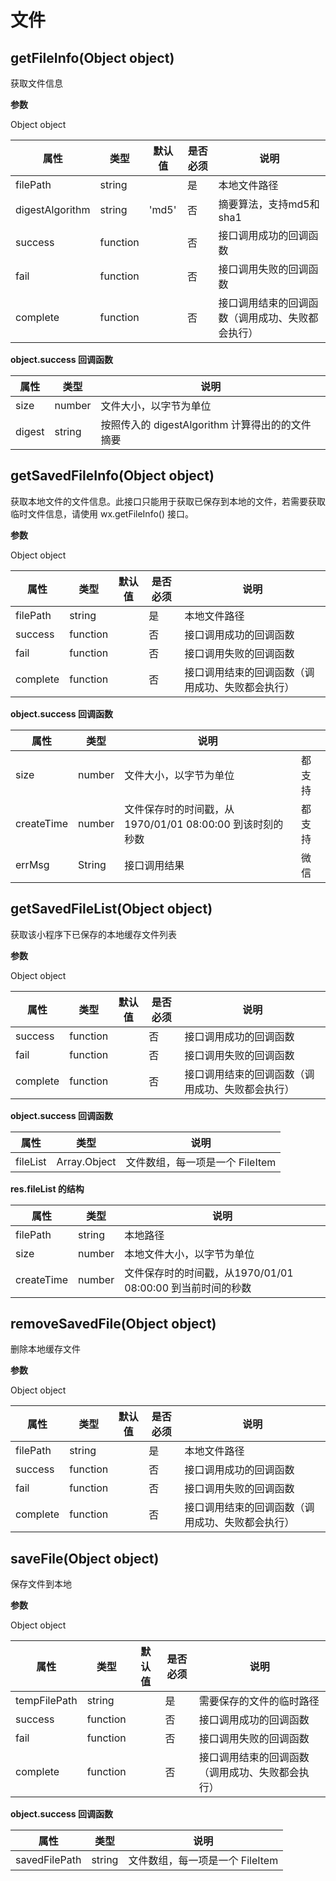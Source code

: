 # 文件

## getFileInfo(Object object)

获取文件信息

**参数**

Object object

| 属性     | 类型          | 默认值 | 是否必须 | 说明                                             |
| -------- | ------------- | ------ | -------- | ------------------------------------------------ |
| filePath      | string        |        | 是       | 本地文件路径                           |
| digestAlgorithm     | string |    'md5'    | 否      | 摘要算法，支持md5和sha1                                 |
| success  | function      |        | 否       | 接口调用成功的回调函数                           |
| fail     | function      |        | 否       | 接口调用失败的回调函数                           |
| complete | function      |        | 否       | 接口调用结束的回调函数（调用成功、失败都会执行） |

**object.success 回调函数**

| 属性     | 类型          | 说明                                             |
| -------- | ------------- |------------------------------------------------ |
| size     | number         | 文件大小，以字节为单位                          |
| digest     | string  | 按照传入的 digestAlgorithm 计算得出的的文件摘要                                |

## getSavedFileInfo(Object object)

获取本地文件的文件信息。此接口只能用于获取已保存到本地的文件，若需要获取临时文件信息，请使用 wx.getFileInfo() 接口。

**参数**

Object object

| 属性     | 类型          | 默认值 | 是否必须 | 说明                                             |
| -------- | ------------- | ------ | -------- | ------------------------------------------------ |
| filePath      | string        |        | 是       | 本地文件路径                           |
| success  | function      |        | 否       | 接口调用成功的回调函数                           |
| fail     | function      |        | 否       | 接口调用失败的回调函数                           |
| complete | function      |        | 否       | 接口调用结束的回调函数（调用成功、失败都会执行） |

**object.success 回调函数**

| 属性     | 类型          | 说明                            |                 |
| -------- | ------------- |--------------------------------|---------------- |
| size     | number         | 文件大小，以字节为单位                          |都支持|
| createTime     | number| 文件保存时的时间戳，从1970/01/01 08:00:00 到该时刻的秒数           |都支持                     |
| errMsg     | String| 接口调用结果                                |微信|
## getSavedFileList(Object object)
获取该小程序下已保存的本地缓存文件列表

**参数**

Object object

| 属性     | 类型          | 默认值 | 是否必须 | 说明                                             |
| -------- | ------------- | ------ | -------- | ------------------------------------------------ |
| success  | function      |        | 否       | 接口调用成功的回调函数                           |
| fail     | function      |        | 否       | 接口调用失败的回调函数                           |
| complete | function      |        | 否       | 接口调用结束的回调函数（调用成功、失败都会执行） |

**object.success 回调函数**

| 属性     | 类型          | 说明                                             |
| -------- | ------------- |------------------------------------------------ |
| fileList     | Array.Object         | 文件数组，每一项是一个 FileItem                          |


**res.fileList 的结构**

| 属性     | 类型          | 说明                                             |
| -------- | ------------- |------------------------------------------------ |
| filePath     | string         |本地路径                         |
| size     | number         |本地文件大小，以字节为单位                        |
| createTime    | number         |文件保存时的时间戳，从1970/01/01 08:00:00 到当前时间的秒数  |


## removeSavedFile(Object object)

删除本地缓存文件

**参数**

Object object

| 属性     | 类型          | 默认值 | 是否必须 | 说明                                             |
| -------- | ------------- | ------ | -------- | ------------------------------------------------ |
| filePath      | string        |        | 是       | 本地文件路径                           |
| success  | function      |        | 否       | 接口调用成功的回调函数                           |
| fail     | function      |        | 否       | 接口调用失败的回调函数                           |
| complete | function      |        | 否       | 接口调用结束的回调函数（调用成功、失败都会执行） |

## saveFile(Object object)

保存文件到本地

**参数**

Object object

| 属性     | 类型          | 默认值 | 是否必须 | 说明                                             |
| -------- | ------------- | ------ | -------- | ------------------------------------------------ |
| tempFilePath      | string        |        | 是       | 需要保存的文件的临时路径                       |
| success  | function      |        | 否       | 接口调用成功的回调函数                           |
| fail     | function      |        | 否       | 接口调用失败的回调函数                           |
| complete | function      |        | 否       | 接口调用结束的回调函数（调用成功、失败都会执行） |

**object.success 回调函数**

| 属性     | 类型          | 说明                                             |
| -------- | ------------- |------------------------------------------------ |
| savedFilePath     | string         | 文件数组，每一项是一个 FileItem                          |